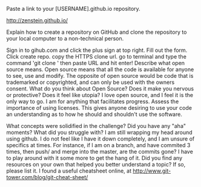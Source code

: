 Paste a link to your [USERNAME].github.io repository.

http://zenstein.github.io/

Explain how to create a repository on GitHub and clone the repository to your local computer to a non-technical person.

Sign in to gihub.com and click the plus sign at top right. Fill out the form. Click create repo.
copy the HTTPS clone url. go to terminal and type the command 'git clone ' then paste URL and hit enter!
Describe what open source means.
Open source means that all the code is available for anyone to see, use and modify. The opposite of open
source would be code that is trademarked or copyrighted, and can only be used with the owners consent.
What do you think about Open Source? Does it make you nervous or protective? Does it feel like utopia?
I love open source, and I feel it is the only way to go. I am for anything that facilitates progress.
Assess the importance of using licenses.
This gives anyone desiring to use your code an understanding as to how he should and shouldn't use the software.

What concepts were solidified in the challenge? Did you have any "aha" moments? What did you struggle with?
I am still wrapping my head around using github. I do not feel like I have it down completely, and I am unsure
of specifics at times.  For instance, if I am on a branch, and have commited 3 times, then push/ and merge
into the master, are the commits gone? I have to play around with it some more to get the hang of it.
Did you find any resources on your own that helped you better understand a topic? If so, please list it.
I found a useful cheatsheet online, at http://www.git-tower.com/blog/git-cheat-sheet/